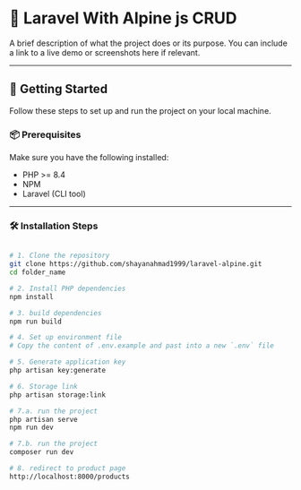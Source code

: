# 🎯 Laravel With Alpine js CRUD

A brief description of what the project does or its purpose. You can include a link to a live demo or screenshots here if relevant.

---

## 🚀 Getting Started

Follow these steps to set up and run the project on your local machine.

### 📦 Prerequisites

Make sure you have the following installed:

-   PHP >= 8.4
-   NPM
-   Laravel (CLI tool)

---

### 🛠️ Installation Steps

```bash

# 1. Clone the repository
git clone https://github.com/shayanahmad1999/laravel-alpine.git
cd folder_name

# 2. Install PHP dependencies
npm install

# 3. build dependencies
npm run build

# 4. Set up environment file
# Copy the content of .env.example and past into a new `.env` file

# 5. Generate application key
php artisan key:generate

# 6. Storage link
php artisan storage:link

# 7.a. run the project
php artisan serve
npm run dev

# 7.b. run the project
composer run dev

# 8. redirect to product page
http://localhost:8000/products

```
